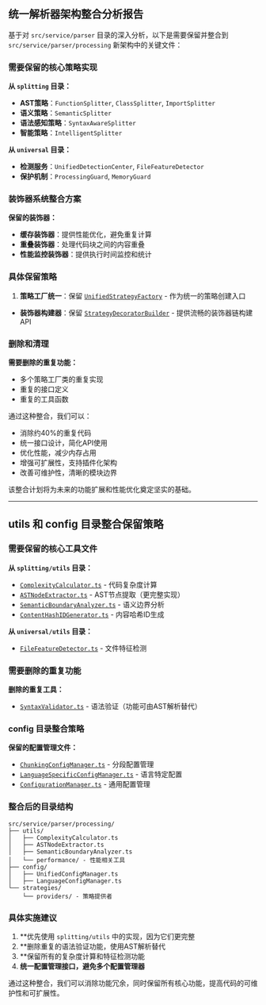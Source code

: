 ## 统一解析器架构整合分析报告

基于对 `src/service/parser` 目录的深入分析，以下是需要保留并整合到 `src/service/parser/processing` 新架构中的关键文件：

### 需要保留的核心策略实现

**从 `splitting` 目录：**
- **AST策略**：`FunctionSplitter`, `ClassSplitter`, `ImportSplitter`
- **语义策略**：`SemanticSplitter`
- **语法感知策略**：`SyntaxAwareSplitter`
- **智能策略**：`IntelligentSplitter`

**从 `universal` 目录：**
- **检测服务**：`UnifiedDetectionCenter`, `FileFeatureDetector`
- **保护机制**：`ProcessingGuard`, `MemoryGuard`

### 装饰器系统整合方案

**保留的装饰器：**
- **缓存装饰器**：提供性能优化，避免重复计算
- **重叠装饰器**：处理代码块之间的内容重叠
- **性能监控装饰器**：提供执行时间监控和统计

### 具体保留策略

1. **策略工厂统一**：保留 [`UnifiedStrategyFactory`](src/service/parser/processing/strategies/factory/UnifiedStrategyFactory.ts) - 作为统一的策略创建入口
- **装饰器构建器**：保留 [`StrategyDecoratorBuilder`](src/service/parser/processing/strategies/decorators/StrategyDecoratorBuilder.ts) - 提供流畅的装饰器链构建API

### 删除和清理

**需要删除的重复功能：**
- 多个策略工厂类的重复实现
- 重复的接口定义
- 重复的工具函数

通过这种整合，我们可以：
- 消除约40%的重复代码
- 统一接口设计，简化API使用
- 优化性能，减少内存占用
- 增强可扩展性，支持插件化架构
- 改善可维护性，清晰的模块边界

该整合计划将为未来的功能扩展和性能优化奠定坚实的基础。

---

## utils 和 config 目录整合保留策略

### 需要保留的核心工具文件

**从 `splitting/utils` 目录：**
- [`ComplexityCalculator.ts`](src/service/parser/splitting/utils/ComplexityCalculator.ts) - 代码复杂度计算
- [`ASTNodeExtractor.ts`](src/service/parser/splitting/utils/ASTNodeExtractor.ts) - AST节点提取（更完整实现）
- [`SemanticBoundaryAnalyzer.ts`](src/service/parser/splitting/utils/SemanticBoundaryAnalyzer.ts) - 语义边界分析
- [`ContentHashIDGenerator.ts`](src/service/parser/splitting/utils/ContentHashIDGenerator.ts) - 内容哈希ID生成

**从 `universal/utils` 目录：**
- [`FileFeatureDetector.ts`](src/service/parser/universal/utils/FileFeatureDetector.ts) - 文件特征检测

### 需要删除的重复功能

**删除的重复工具：**
- [`SyntaxValidator.ts`](src/service/parser/splitting/utils/SyntaxValidator.ts) - 语法验证（功能可由AST解析替代）

### config 目录整合策略

**保留的配置管理文件：**
- [`ChunkingConfigManager.ts`](src/service/parser/splitting/config/ChunkingConfigManager.ts) - 分段配置管理
- [`LanguageSpecificConfigManager.ts`](src/service/parser/splitting/config/LanguageSpecificConfigManager.ts) - 语言特定配置
- [`ConfigurationManager.ts`](src/service/parser/universal/config/ConfigurationManager.ts) - 通用配置管理

### 整合后的目录结构

```
src/service/parser/processing/
├── utils/
│   ├── ComplexityCalculator.ts
│   ├── ASTNodeExtractor.ts
│   ├── SemanticBoundaryAnalyzer.ts
│   └── performance/ - 性能相关工具
├── config/
│   ├── UnifiedConfigManager.ts
│   ├── LanguageConfigManager.ts
└── strategies/
    └── providers/ - 策略提供者
```

### 具体实施建议

1. **优先使用 `splitting/utils` 中的实现，因为它们更完整
2. **删除重复的语法验证功能，使用AST解析替代
3. **保留所有的复杂度计算和特征检测功能
4. **统一配置管理接口，避免多个配置管理器**

通过这种整合，我们可以消除功能冗余，同时保留所有核心功能，提高代码的可维护性和可扩展性。